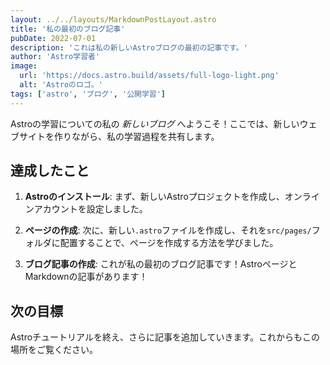 ```yaml
---
layout: ../../layouts/MarkdownPostLayout.astro
title: '私の最初のブログ記事'
pubDate: 2022-07-01
description: 'これは私の新しいAstroブログの最初の記事です。'
author: 'Astro学習者'
image:
  url: 'https://docs.astro.build/assets/full-logo-light.png'
  alt: 'Astroのロゴ。'
tags: ['astro', 'ブログ', '公開学習']
---
```


Astroの学習についての私の _新しいブログ_ へようこそ！ここでは、新しいウェブサイトを作りながら、私の学習過程を共有します。

## 達成したこと

1. **Astroのインストール**: まず、新しいAstroプロジェクトを作成し、オンラインアカウントを設定しました。

2. **ページの作成**: 次に、新しい`.astro`ファイルを作成し、それを`src/pages/`フォルダに配置することで、ページを作成する方法を学びました。

3. **ブログ記事の作成**: これが私の最初のブログ記事です！AstroページとMarkdownの記事があります！

## 次の目標

Astroチュートリアルを終え、さらに記事を追加していきます。これからもこの場所をご覧ください。
